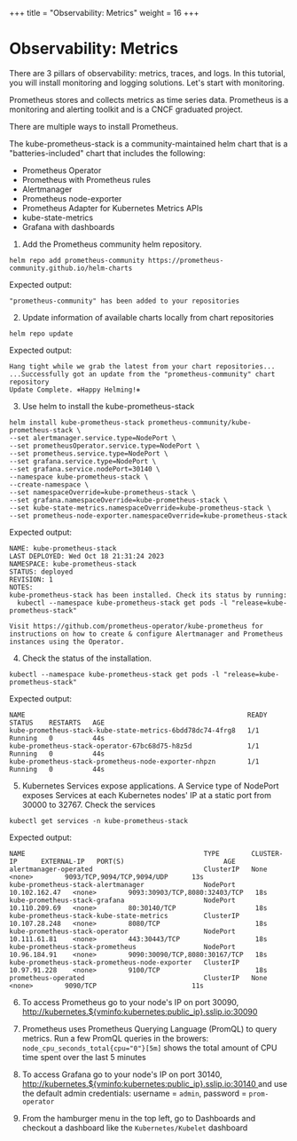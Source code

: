 +++
title = "Observability: Metrics"
weight = 16
+++

# Observability: Metrics

There are 3 pillars of observability: metrics, traces, and logs.
In this tutorial, you will install monitoring and logging solutions.
Let's start with monitoring.

Prometheus stores and collects metrics as time series data.
Prometheus is a monitoring and alerting toolkit and is a CNCF graduated project.

There are multiple ways to install Prometheus.

The kube-prometheus-stack is a community-maintained helm chart that is a "batteries-included" chart that includes the following:
- Prometheus Operator
- Prometheus with Prometheus rules
- Alertmanager
- Prometheus node-exporter
- Prometheus Adapter for Kubernetes Metrics APIs
- kube-state-metrics
- Grafana with dashboards

1. Add the Prometheus community helm repository.

```ctr:kubernetes
helm repo add prometheus-community https://prometheus-community.github.io/helm-charts
```

Expected output:

```shell
"prometheus-community" has been added to your repositories
```

2. Update information of available charts locally from chart repositories

```ctr:kubernetes
helm repo update
```

Expected output:
```shell
Hang tight while we grab the latest from your chart repositories...
...Successfully got an update from the "prometheus-community" chart repository
Update Complete. ⎈Happy Helming!⎈
```

3. Use helm to install the kube-prometheus-stack 

```ctr:kubernetes
helm install kube-prometheus-stack prometheus-community/kube-prometheus-stack \
--set alertmanager.service.type=NodePort \
--set prometheusOperator.service.type=NodePort \
--set prometheus.service.type=NodePort \
--set grafana.service.type=NodePort \
--set grafana.service.nodePort=30140 \
--namespace kube-prometheus-stack \
--create-namespace \
--set namespaceOverride=kube-prometheus-stack \
--set grafana.namespaceOverride=kube-prometheus-stack \
--set kube-state-metrics.namespaceOverride=kube-prometheus-stack \
--set prometheus-node-exporter.namespaceOverride=kube-prometheus-stack
```

Expected output:

```shell
NAME: kube-prometheus-stack
LAST DEPLOYED: Wed Oct 18 21:31:24 2023
NAMESPACE: kube-prometheus-stack
STATUS: deployed
REVISION: 1
NOTES:
kube-prometheus-stack has been installed. Check its status by running:
  kubectl --namespace kube-prometheus-stack get pods -l "release=kube-prometheus-stack"

Visit https://github.com/prometheus-operator/kube-prometheus for instructions on how to create & configure Alertmanager and Prometheus instances using the Operator.
```

4. Check the status of the installation.

```ctr:kubernetes
kubectl --namespace kube-prometheus-stack get pods -l "release=kube-prometheus-stack"
```

Expected output:

```shell
NAME                                                        READY   STATUS    RESTARTS   AGE
kube-prometheus-stack-kube-state-metrics-6bdd78dc74-4frg8   1/1     Running   0          44s
kube-prometheus-stack-operator-67bc68d75-h8z5d              1/1     Running   0          44s
kube-prometheus-stack-prometheus-node-exporter-nhpzn        1/1     Running   0          44s
```

5. Kubernetes Services expose applications. A Service type of NodePort exposes Services at each Kubernetes nodes' IP at a static port from 30000 to 32767. Check the services

```ctr:kubernetes
kubectl get services -n kube-prometheus-stack
```

Expected output:

```shell
NAME                                             TYPE        CLUSTER-IP      EXTERNAL-IP   PORT(S)                         AGE
alertmanager-operated                            ClusterIP   None            <none>        9093/TCP,9094/TCP,9094/UDP      13s
kube-prometheus-stack-alertmanager               NodePort    10.102.162.47   <none>        9093:30903/TCP,8080:32403/TCP   18s
kube-prometheus-stack-grafana                    NodePort    10.110.209.69   <none>        80:30140/TCP                    18s
kube-prometheus-stack-kube-state-metrics         ClusterIP   10.107.28.248   <none>        8080/TCP                        18s
kube-prometheus-stack-operator                   NodePort    10.111.61.81    <none>        443:30443/TCP                   18s
kube-prometheus-stack-prometheus                 NodePort    10.96.184.91    <none>        9090:30090/TCP,8080:30167/TCP   18s
kube-prometheus-stack-prometheus-node-exporter   ClusterIP   10.97.91.228    <none>        9100/TCP                        18s
prometheus-operated                              ClusterIP   None            <none>        9090/TCP                        11s
```

6. To access Prometheus go to your node's IP on port 30090, <a href="http://kubernetes.${vminfo:kubernetes:public_ip}.sslip.io:30090" target="_blank">http://kubernetes.${vminfo:kubernetes:public_ip}.sslip.io:30090</a>

7. Prometheus uses Prometheus Querying Language (PromQL) to query metrics.
Run a few PromQL queries in the browers:
`node_cpu_seconds_total{cpu="0"}[5m]` shows the total amount of CPU time spent over the last 5 minutes

8. To access Grafana go to your node's IP on port 30140, <a href="http://kubernetes.${vminfo:kubernetes:public_ip}.sslip.io:30140" target="_blank">http://kubernetes.${vminfo:kubernetes:public_ip}.sslip.io:30140 </a> and use the default admin credentials: username = `admin`, password = `prom-operator`

9. From the hamburger menu in the top left, go to Dashboards and checkout a dashboard like the `Kubernetes/Kubelet` dashboard



